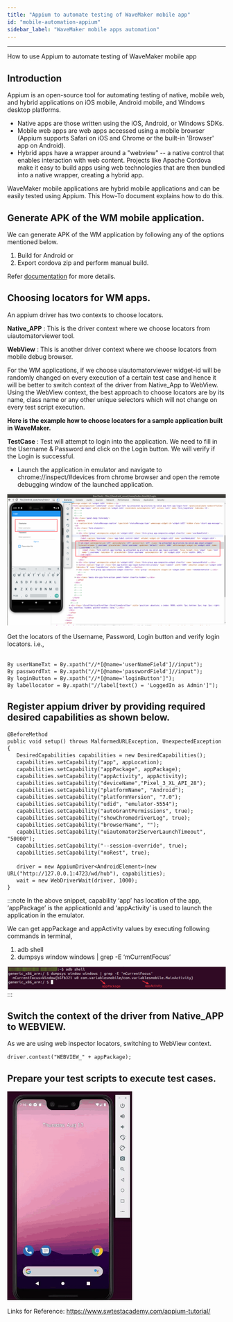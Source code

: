 ```yaml
---
title: "Appium to automate testing of WaveMaker mobile app"
id: "mobile-automation-appium"
sidebar_label: "WaveMaker mobile apps automation"
---
```

---

 How to use Appium to automate testing of WaveMaker mobile app

## Introduction

Appium is an open-source tool for automating testing of native, mobile web, and hybrid applications on iOS mobile, Android mobile, and Windows desktop
 platforms. 
- Native apps are those written using the iOS, Android, or Windows SDKs. 
- Mobile web apps are web apps accessed using a mobile browser (Appium supports Safari on iOS and Chrome or the built-in 'Browser' app on Android). 
- Hybrid apps have a wrapper around a "webview" -- a native control that enables interaction with web content. Projects like Apache Cordova make it easy to
 build apps using web technologies that are then bundled into a native wrapper, creating a hybrid app.

 WaveMaker mobile applications are hybrid mobile applications and can be easily tested using Appium. This How-To document explains how to do this.
 
## Generate APK of the WM mobile application. 

We can generate APK of the WM application by following any of the options mentioned below.

1. Build for Android or
2. Export cordova zip and perform manual build.

Refer [documentation](/learn/hybrid-mobile/mobile-build-android/) for more details.

## Choosing locators for WM apps. 

An appium driver has two contexts to choose locators.

**Native_APP** : This is the driver context where we choose locators from uiautomatorviewer tool.

**WebView** : This is another driver context where we choose locators from mobile debug browser.

For the WM applications, if we choose uiautomatorviewer widget-id will be randomly changed on every execution of a certain test case and hence it will be better to switch context of the driver from Native_App to WebView.
Using the WebView context, the best approach to choose locators are by its name, class name or any other unique selectors which will not change on every test script execution.

**Here is the example how to choose locators for a sample application built in WaveMaker.**

**TestCase** : Test will attempt to login into the application. We need to fill in the Username & Password and click on the Login button. We will verify if the
 Login is
 successful.

 - Launch the application in emulator and navigate to chrome://inspect/#devices from chrome browser and open the remote debugging window of the launched
 application. 
 
 [![](/learn/assets/wm_mobile_automation_locators.png)](/learn/assets/wm_mobile_automation_locators.png)


Get the locators of the Username, Password, Login button and verify login locators. 
i.e.,

```

By userNameTxt = By.xpath("//*[@name='userNameField']//input");
By passwordTxt = By.xpath("//*[@name='passwordField']//input");
By loginButton = By.xpath("//*[@name='loginButton']");
By labellocator = By.xpath("//label[text() = 'LoggedIn as Admin']");
```

## Register appium driver by providing required desired capabilities as shown below.

```
@BeforeMethod
public void setup() throws MalformedURLException, UnexpectedException {
   DesiredCapabilities capabilities = new DesiredCapabilities();
   capabilities.setCapability("app", appLocation);
   capabilities.setCapability("appPackage", appPackage);
   capabilities.setCapability("appActivity", appActivity);
   capabilities.setCapability("deviceName","Pixel_3_XL_API_28");
   capabilities.setCapability("platformName", "Android");
   capabilities.setCapability("platformVersion", "7.0");
   capabilities.setCapability("udid", "emulator-5554");
   capabilities.setCapability("autoGrantPermissions", true);
   capabilities.setCapability("showChromedriverLog", true);
   capabilities.setCapability("browserName", "");
   capabilities.setCapability("uiautomator2ServerLaunchTimeout", "50000");
   capabilities.setCapability("--session-override", true);
   capabilities.setCapability("noRest", true);

   driver = new AppiumDriver<AndroidElement>(new URL("http://127.0.0.1:4723/wd/hub"), capabilities);
   wait = new WebDriverWait(driver, 1000);
}
```
:::note
In the above snippet, capability ‘app’ has location of the app, ‘appPackage’ is the applicationId and ‘appActivity’ is used to launch the application in the emulator.

We can get appPackage and appActivity values by executing following commands in terminal,

1. adb shell
2. dumpsys window windows | grep -E ‘mCurrentFocus’

[![](/learn/assets/wm_mobile_automation_emulatorinfo.png)](/learn/assets/wm_mobile_automation_emulatorinfo.png)
:::

## Switch the context of the driver from Native_APP to WEBVIEW.

As we are using web inspector locators, switching to WebView context.
```
driver.context("WEBVIEW_" + appPackage);
```
## Prepare your test scripts to execute test cases.
[![](/learn/assets/wm-mobile-automation-appium-execution.gif)](/learn/assets/wm-mobile-automation-appium-execution.gif)


Links for Reference:
https://www.swtestacademy.com/appium-tutorial/
